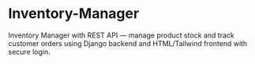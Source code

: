 # Inventory-Manager
Inventory Manager with REST API — manage product stock and track customer orders using Django backend and HTML/Tailwind frontend with secure login.
